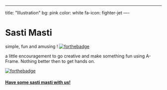 ---
title: "Illustration"
bg: pink
color: white
fa-icon: fighter-jet
—-
# Sasti Masti
simple, fun and amusing !
[![forthebadge](http://forthebadge.com/images/badges/makes-people-smile.svg)](http://forthebadge.com)

a little encouragement to go creative and make something fun using A-Frame.
Nothing better then to get hands on.

[![forthebadge](http://forthebadge.com/images/badges/check-it-out.svg)](http://forthebadge.com)

#### [Have some sasti masti with us!](https://bornfromashes.github.io/sastimasti/)
